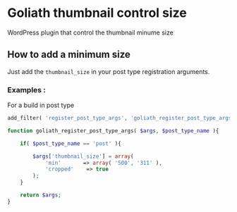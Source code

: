 # Goliath thumbnail control size

WordPress plugin that control the thumbnail minume size

## How to add a minimum size

Just add the `thumbnail_size` in your post type registration arguments.

### Examples : 

For a build in post type

```php
add_filter( 'register_post_type_args', 'goliath_register_post_type_args', 10, 2 );

function goliath_register_post_type_args( $args, $post_type_name ){

    if( $post_type_name == 'post' ){

        $args['thumbnail_size'] = array(
            'min'       => array( '500', '311' ),
            'cropped'    => true
        );
    }

    return $args;
}
